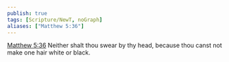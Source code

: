 ```yaml
---
publish: true
tags: [Scripture/NewT, noGraph]
aliases: ["Matthew 5:36"]
---
```

[Matthew 5:36](https://churchofjesuschrist.org/study/scriptures/nt/matt/5?lang=eng&id=p36#p36) Neither shalt thou swear by thy head, because thou canst not make one hair white or black.

